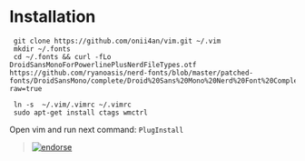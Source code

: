 # Installation

     git clone https://github.com/onii4an/vim.git ~/.vim
     mkdir ~/.fonts
     cd ~/.fonts && curl -fLo DroidSansMonoForPowerlinePlusNerdFileTypes.otf https://github.com/ryanoasis/nerd-fonts/blob/master/patched-fonts/DroidSansMono/complete/Droid%20Sans%20Mono%20Nerd%20Font%20Complete%20Mono.otf?raw=true

     ln -s  ~/.vim/.vimrc ~/.vimrc
     sudo apt-get install ctags wmctrl

Open vim and run next command: `PlugInstall`

> [![endorse](http://api.coderwall.com/galulex/endorsecount.png)](http://coderwall.com/galulex)
